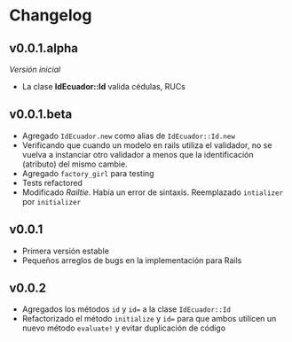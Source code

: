 # Changelog

## v0.0.1.alpha

*Versión inicial*

* La clase **IdEcuador::Id** valida cédulas, RUCs

## v0.0.1.beta

* Agregado `IdEcuador.new` como alias de `IdEcuador::Id.new`
* Verificando que cuando un modelo en rails utiliza el validador, no se vuelva a instanciar otro validador a menos que la identificación (atributo) del mismo cambie.
* Agregado `factory_girl` para testing
* Tests refactored
* Modificado *Railtie*. Había un error de sintaxis. Reemplazado `intializer` por `initializer`

## v0.0.1

* Primera versión estable
* Pequeños arreglos de bugs en la implementación para Rails

## v0.0.2

* Agregados los métodos `id` y `id=` a la clase `IdEcuador::Id`
* Refactorizado el método `initialize` y `id=` para que ambos utilicen un nuevo método `evaluate!` y evitar duplicación de código

